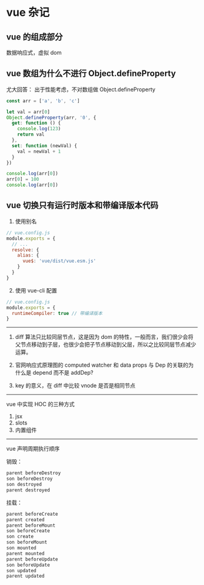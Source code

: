# vue 杂记

## vue 的组成部分

数据响应式，虚拟 dom

## vue 数组为什么不进行 Object.defineProperty

尤大回答： 出于性能考虑，不对数组做 Object.defineProperty

```js
const arr = ['a', 'b', 'c']

let val = arr[0]
Object.defineProperty(arr, '0', {
  get: function () {
    console.log(123)
    return val
  },
  set: function (newVal) {
    val = newVal + 1
  }
})

console.log(arr[0])
arr[0] = 100
console.log(arr[0])
```

## vue 切换只有运行时版本和带编译版本代码

1. 使用别名

```js
// vue.config.js
module.exports = {
  // ...
  resolve: {
    alias: {
      vue$: 'vue/dist/vue.esm.js'
    }
  }
}
```

2. 使用 vue-cli 配置

```js
// vue.config.js
module.exports = {
  runtimeCompiler: true // 带编译版本
}
```

---

1. diff 算法只比较同层节点，这是因为 dom 的特性，一般而言，我们很少会将父节点移动到子层，也很少会把子节点移动到父层，所以之比较同层节点减少运算。

2. 官网响应式原理图的 computed watcher 和 data props 与 Dep 的关联的为什么是 depend 而不是 addDep?

3. key 的意义，在 diff 中比较 vnode 是否是相同节点

---

vue 中实现 HOC 的三种方式

1. jsx
2. slots
3. <component v-bind:is="currentTabComponent"></component> 内置组件

---

vue 声明周期执行顺序

销毁：

```js
parent beforeDestroy
son beforeDestroy
son destroyed
parent destroyed
```

挂载：

```js
parent beforeCreate
parent created
parent beforeMount
son beforeCreate
son create
son beforeMount
son mounted
parent mounted
parent beforeUpdate
son beforeUpdate
son updated
parent updated
```
